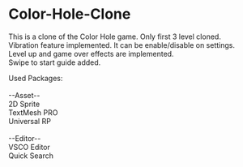 # Color-Hole-Clone
This is a clone of the Color Hole game. Only first 3 level cloned.<br/>
Vibration feature implemented. It can be enable/disable on settings.<br/>
Level up and game over effects are implemented.<br/>
Swipe to start guide added.<br/>

Used Packages:<br/>
<br/>
--Asset--<br/>
2D Sprite<br/>
TextMesh PRO<br/>
Universal RP<br/>
<br/>
--Editor--<br/>
VSCO Editor<br/>
Quick Search<br/>
